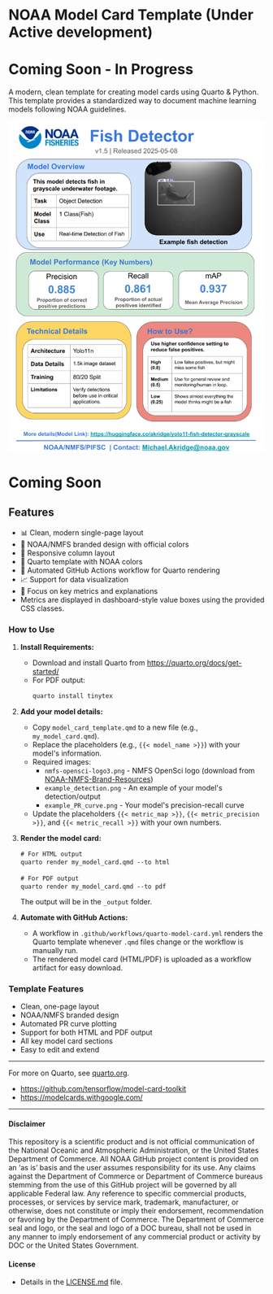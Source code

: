 # NOAA Model Card Template (Under Active development)
# Coming Soon - In Progress
A modern, clean template for creating model cards using Quarto & Python. This template provides a standardized way to document machine learning models following NOAA guidelines.

![Example Model Card](./assets/model_card_template_example.png)

# Coming Soon
## Features
- 📊 Clean, modern single-page layout
- 🎨 NOAA/NMFS branded design with official colors
- 📱 Responsive column layout
- 🎨 Quarto template with NOAA colors
- 🔄 Automated GitHub Actions workflow for Quarto rendering
- 📈 Support for data visualization
- 🎯 Focus on key metrics and explanations
- Metrics are displayed in dashboard-style value boxes using the provided CSS classes.


### How to Use

1. **Install Requirements:**
   - Download and install Quarto from https://quarto.org/docs/get-started/
   - For PDF output:
     ```powershell
     quarto install tinytex
     ```

2. **Add your model details:**
   - Copy `model_card_template.qmd` to a new file (e.g., `my_model_card.qmd`).
   - Replace the placeholders (e.g., `{{< model_name >}}`) with your model's information.
   - Required images:
     - `nmfs-opensci-logo3.png` - NMFS OpenSci logo (download from [NOAA-NMFS-Brand-Resources](https://github.com/nmfs-opensci/NOAA-NMFS-Brand-Resources/blob/main/logos/nmfs-opensci-logo3.png))
     - `example_detection.png` - An example of your model's detection/output
     - `example_PR_curve.png` - Your model's precision-recall curve
   - Update the placeholders `{{< metric_map >}}`, `{{< metric_precision >}}`, and `{{< metric_recall >}}` with your own numbers.

3. **Render the model card:**
   ```
   # For HTML output
   quarto render my_model_card.qmd --to html
   
   # For PDF output
   quarto render my_model_card.qmd --to pdf
   ```
   The output will be in the `_output` folder.

4. **Automate with GitHub Actions:**
   - A workflow in `.github/workflows/quarto-model-card.yml` renders the Quarto template whenever `.qmd` files change or the workflow is manually run.
   - The rendered model card (HTML/PDF) is uploaded as a workflow artifact for easy download.

### Template Features
- Clean, one-page layout
- NOAA/NMFS branded design
- Automated PR curve plotting
- Support for both HTML and PDF output
- All key model card sections
- Easy to edit and extend

---

For more on Quarto, see [quarto.org](https://quarto.org/).
- https://github.com/tensorflow/model-card-toolkit
- https://modelcards.withgoogle.com/
----------
#### Disclaimer
This repository is a scientific product and is not official communication of the National Oceanic and Atmospheric Administration, or the United States Department of Commerce. All NOAA GitHub project content is provided on an ‘as is’ basis and the user assumes responsibility for its use. Any claims against the Department of Commerce or Department of Commerce bureaus stemming from the use of this GitHub project will be governed by all applicable Federal law. Any reference to specific commercial products, processes, or services by service mark, trademark, manufacturer, or otherwise, does not constitute or imply their endorsement, recommendation or favoring by the Department of Commerce. The Department of Commerce seal and logo, or the seal and logo of a DOC bureau, shall not be used in any manner to imply endorsement of any commercial product or activity by DOC or the United States Government.

#### License
- Details in the [LICENSE.md](./LICENSE.md) file.
